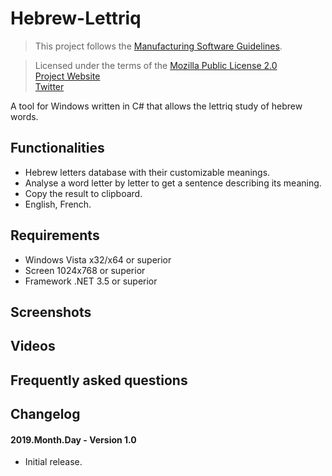 # Hebrew-Lettriq

>This project follows the [Manufacturing Software Guidelines](https://github.com/Ordisoftware/Guidelines).

>Licensed under the terms of the [Mozilla Public License 2.0](LICENSE)<br/>
>[Project Website](http://www.ordisoftware.com/projects/hebrew-letters)<br/>
>[Twitter](https://twitter.com/ordisoftware)<br/>

A tool for Windows written in C# that allows the lettriq study of hebrew words.

## Functionalities

- Hebrew letters database with their customizable meanings.
- Analyse a word letter by letter to get a sentence describing its meaning.
- Copy the result to clipboard.
- English, French.

## Requirements

- Windows Vista x32/x64 or superior
- Screen 1024x768 or superior
- Framework .NET 3.5 or superior

## Screenshots

## Videos

## Frequently asked questions

## Changelog

#### 2019.Month.Day - Version 1.0

- Initial release.
